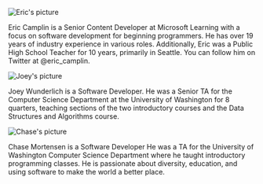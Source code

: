 ![Eric's picture](/static/courses/csintro2/about/eric.png)

Eric Camplin is a Senior Content Developer at Microsoft Learning with a focus on software development for beginning programmers. He has over 19 years of industry experience in various roles. Additionally, Eric was a Public High School Teacher for 10 years, primarily in Seattle. You can follow him on Twitter at @eric_camplin.

![Joey's picture](/static/courses/csintro2/about/joey.jpg)

Joey Wunderlich is a Software Developer. He was a Senior TA for the Computer Science Department at the University of Washington for 8 quarters, teaching sections of the two introductory courses and the Data Structures and Algorithms course.

![Chase's picture](/static/courses/csintro2/about/chase.png)

Chase Mortensen is a Software Developer
He was a TA for the University of Washington Computer Science Department where he taught introductory programming classes. 
He is passionate about diversity, education, and using software to make the world a better place.